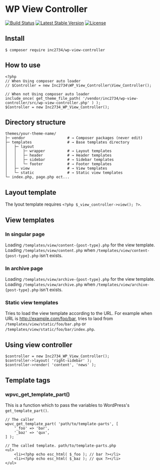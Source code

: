 # WP View Controller

[![Build Status](https://travis-ci.org/inc2734/wp-view-controller.svg?branch=master)](https://travis-ci.org/inc2734/wp-view-controller)
[![Latest Stable Version](https://poser.pugx.org/inc2734/wp-view-controller/v/stable)](https://packagist.org/packages/inc2734/wp-view-controller)
[![License](https://poser.pugx.org/inc2734/wp-view-controller/license)](https://packagist.org/packages/inc2734/wp-view-controller)

## Install
```
$ composer require inc2734/wp-view-controller
```

## How to use
```
<?php
// When Using composer auto loader
// $Controller = new Inc2734\WP_View_Controller\View_Controller();

// When not Using composer auto loader
include_once( get_theme_file_path( '/vendor/inc2734/wp-view-controller/src/wp-view-controller.php' ) );
$Controller = new Inc2734_WP_View_Controller();
```

## Directory structure
```
themes/your-theme-name/
├─ vendor                   # → Composer packages (never edit)
├─ templates                # → Base templates directory
│   ├─ layout
│   │   ├─ wrapper          # → Layout templates
│   │   ├─ header           # → Header templates
│   │   ├─ sidebar          # → Sidebar templates
│   │   └─ footer           # → Footer templates
│   ├─ view                 # → View templates
│   └─ static               # → Static view templates
└─ index.php, page.php ect...
```

## Layout template

The lyout template requires `<?php $_view_controller->view(); ?>`.

## View templates

### In singular page

Loading `/templates/view/content-{post-type}.php` for the view template.
Loading `/templates/view/content.php` when `/templates/view/content-{post-type}.php` isn't exists.

### In archive page

Loading `/templates/view/archive-{post-type}.php` for the view template.
Loading `/templates/view/archive.php` when `/templates/view/archive-{post-type}.php` isn't exists.

### Static view templates

Tries to load the view template according to the URL. For example when URL is http://example.com/foo/bar, tries to laod from `/templates/view/static/foo/bar.php` or `/templates/view/static/foo/bar/index.php`.

## Using view controller
```
$controller = new Inc2734_WP_View_Controller();
$controller->layout( 'right-sidebar' );
$controller->render( 'content', 'news' );
```

## Template tags

### wpvc_get_template_part()

This is a function which to pass the variables to WordPress's `get_template_part()`.

```
// The caller
wpvc_get_template_part( 'path/to/template-parts', [
	'_foo' => 'bar',
	'_baz' => 'qux',
] );

// The called template. path/to/template-parts.php
<ul>
	<li><?php echo esc_html( $_foo ); // bar ?></li>
	<li><?php echo esc_html( $_baz ); // qux ?></li>
</ul>
```
